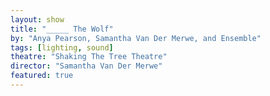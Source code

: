 ```yaml
---
layout: show
title: "_____ The Wolf"
by: "Anya Pearson, Samantha Van Der Merwe, and Ensemble"
tags: [lighting, sound]
theatre: "Shaking The Tree Theatre"
director: "Samantha Van Der Merwe"
featured: true
---
```

